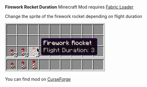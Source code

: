 **Firework Rocket Duration** Minecraft Mod requires [Fabric Loader](https://fabricmc.net/use/)

Change the sprite of the firework rocket depending on flight duration

![Screenshot](https://github.com/intact/firework-rocket-duration/blob/main/screentshot-1.png)

You can find mod on [CurseForge](https://www.curseforge.com/minecraft/mc-mods/firework-rocket-duration)

